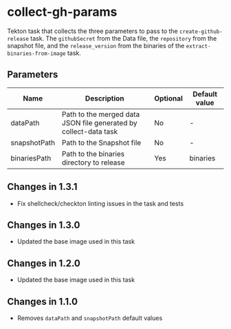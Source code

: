 # collect-gh-params

Tekton task that collects the three parameters to pass to the `create-github-release` task. The `githubSecret` from the Data file, the `repository` from the snapshot file, and the `release_version` from the binaries of the `extract-binaries-from-image` task.

## Parameters

| Name         | Description                                                      | Optional | Default value |
|--------------|------------------------------------------------------------------|----------|---------------|
| dataPath     | Path to the merged data JSON file generated by collect-data task | No       | -             |
| snapshotPath | Path to the Snapshot file                                        | No       | -             |
| binariesPath | Path to the binaries directory to release                        | Yes      | binaries      |

## Changes in 1.3.1
* Fix shellcheck/checkton linting issues in the task and tests

## Changes in 1.3.0
* Updated the base image used in this task

## Changes in 1.2.0
* Updated the base image used in this task

## Changes in 1.1.0
* Removes `dataPath` and `snapshotPath` default values
